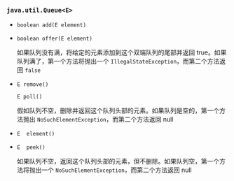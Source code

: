 ### `java.util.Queue<E>`

* `boolean add(E element)`

* `boolean offer(E element)`

  如果队列没有满，将给定的元素添加到这个双端队列的尾部并返回 true。如果队列满了，第一个方法将抛出一个 `IllegalStateException`，而第二个方法返回 `false`

* `E remove()`

  `E poll()`

  假如队列不空，删除并返回这个队列头部的元素。如果队列是空的，第一个方法抛出 `NoSuchElementException`，而第二个方法返回 null

* `E  element()`

* `E  peek()`

  如果队列不空，返回这个队列头部的元素，但不删除。如果队列空，第一个方法将抛出一个 `NoSuchElementException`，而第二个方法返回 null